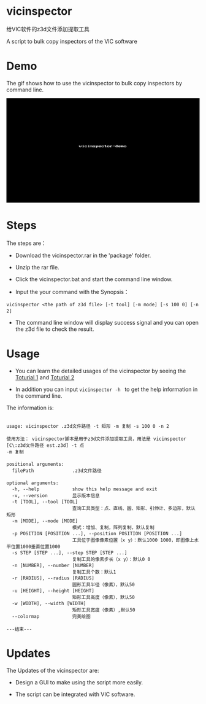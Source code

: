 # vicinspector

给VIC软件的z3d文件添加提取工具

A script to bulk copy inspectors of the VIC software

# Demo 

The gif shows how to use the vicinspector to bulk copy inspectors by command line.

![image](vicinspector-demo.gif)

# Steps

The steps are：

- Download the vicinspector.rar in the 'package' folder.

- Unzip the rar file.

- Click the vicinspector.bat and start the command line window.

- Input the your command with the Synopsis：

`vicinspector <the path of z3d file> [-t tool] [-m mode] [-s 100 0] [-n 2] `
  
 - The command line window will display success signal and you can open the z3d file to check the result.

# Usage

- You can learn the detailed usages of the vicinspector by seeing the [Toturial 1](https://www.bilibili.com/video/av43218925) and [Toturial 2](https://www.bilibili.com/video/av43317433)

- In addition you can input `vicinspector -h ` to get the help information in the command line.

The information is:

```

usage: vicinspector .z3d文件路径 -t 矩形 -m 复制 -s 100 0 -n 2

使用方法： vicinspector脚本是用于z3d文件添加提取工具，用法是 vicinspector [C\:z3d文件路径 est.z3d] -t 点
-m 复制

positional arguments:
  filePath              .z3d文件路径

optional arguments:
  -h, --help            show this help message and exit
  -v, --version         显示版本信息
  -t [TOOL], --tool [TOOL]
                        查询工具类型：点、直线、圆、矩形、引伸计、多边形，默认矩形
  -m [MODE], --mode [MODE]
                        模式：增加、复制，阵列复制，默认复制
  -p POSITION [POSITION ...], --position POSITION [POSITION ...]
                        工具位于图像像素位置（x y）：默认1000 1000，即图像上水平位置1000垂直位置1000
  -s STEP [STEP ...], --step STEP [STEP ...]
                        复制工具的像素步长（x y）：默认0 0
  -n [NUMBER], --number [NUMBER]
                        复制工具个数：默认1
  -r [RADIUS], --radius [RADIUS]
                        圆形工具半径（像素），默认50
  -u [HEIGHT], --height [HEIGHT]
                        矩形工具高度（像素），默认50
  -w [WIDTH], --width [WIDTH]
                        矩形工具宽度（像素）,默认50
  --colormap            完美绘图

---结束---

```

# Updates

The Updates of the vicinspector are:

- Design a GUI to make using the script more easily.

- The script can be integrated with VIC software.







